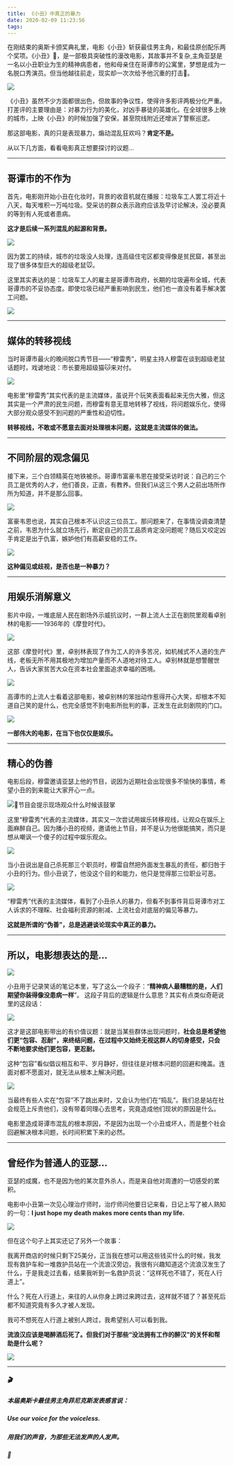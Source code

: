 ```yaml
---
title: 《小丑》中真正的暴力
date: 2020-02-09 11:23:56
tags:
---
```


在刚结束的奥斯卡颁奖典礼里，电影《小丑》斩获最佳男主角，和最佳原创配乐两个奖项。《小丑》🤡，是一部极具突破性的漫改电影，其故事并不复杂,主角亚瑟是一名以小丑职业为生的精神病患者，他和母亲住在哥谭市的公寓里，梦想是成为一名脱口秀演员。但当他越往前走，现实却一次次给予他沉重的打击👊。

![](https://mmbiz.qpic.cn/mmbiz_jpg/jMjs8tVWrIRg34KoySVMbClLJJ0mpP2tUPibSXYNWxL3rdxcbWFcDjNLucqU84JlpLVCQ2WWyg0xUPjrvudvOMQ/0?wx_fmt=jpeg)

《小丑》虽然不少方面都很出色，但故事的争议性，使得许多影评两极分化严重。打差评的主要理由是：对暴力行为的美化，对凶手暴徒的英雄化。在全球很多上映的城市，上映《小丑》的时候加强了安保，甚至院线附近还增派了警察巡逻。

那这部电影，真的只是表现暴力，煽动混乱狂欢吗？**肯定不是。**

从以下几方面，看看电影真正想要探讨的议题…

---- 

## 哥谭市的不作为

首先，电影刚开始小丑在化妆时，背景的收音机就在播报：垃圾车工人罢工将近十八天，每天堆积一万吨垃圾。受采访的群众表示政府应该及早讨论解决，没必要真的等到有人死或者患病。

**这才是后续一系列混乱的起源和背景。**

![](https://mmbiz.qpic.cn/mmbiz_png/jMjs8tVWrIRg34KoySVMbClLJJ0mpP2tNqdzRLckAa4kDQVLSaIn1VZMwZZsG9icfJWCiaBHWJyEY40TxBm7QP6A/0?wx_fmt=png)

因为罢工的持续，城市的垃圾没人处理，连高级住宅区都变得像是贫民窟，甚至出现了很多体型巨大的超级老鼠🐭。

这里其实表达的是：垃圾车工人的雇主是哥谭市政府，长期的垃圾遍布全城，代表哥谭市的不妥协态度。即使垃圾已经严重影响到民生，他们也一直没有着手解决罢工问题。

![](https://mmbiz.qpic.cn/mmbiz_png/jMjs8tVWrIRg34KoySVMbClLJJ0mpP2tribnw8ru3ibFM5jVQM3yeCSPCjOg3eiaEat44LIel8Oibqxm9fT6IuxLhw/0?wx_fmt=png)

---- 

## 媒体的转移视线

当时哥谭市最火的晚间脱口秀节目——“穆雷秀”，明星主持人穆雷在谈到超级老鼠话题时，戏谑地说：市长要用超级猫🐱来对付。

![](https://mmbiz.qpic.cn/mmbiz_png/jMjs8tVWrIRg34KoySVMbClLJJ0mpP2t7DORUSX4vrFnOYxTK1kSAdSIeRtWqn32fJyRseH2muUTsQ6iaotGAPA/0?wx_fmt=png)

电影里“穆雷秀”其实代表的是主流媒体，虽说开个玩笑表面看起来无伤大雅，但这其实是一个严肃的民生问题，而穆雷有意无意地转移了视线，将问题娱乐化，使得大部分观众感受不到问题的严重性和迫切性。

**转移视线，不敢或不愿意去面对处理根本问题，这就是主流媒体的做法。**

---- 

## 不同阶层的观念偏见

接下来，三个白领精英在地铁被杀。哥谭市富豪韦恩在接受采访时说：自己的三个员工是优秀的人才，他们善良，正直，有教养。但我们从这三个男人之前出场所作所为知道，并不是那么回事。

![](https://mmbiz.qpic.cn/mmbiz_jpg/jMjs8tVWrIRg34KoySVMbClLJJ0mpP2tHyx7jM5gNsOGBkjsMDz2M6hGYHvDgSel6bN1q1gOHokObibbhyMgLQA/0?wx_fmt=jpeg)

富豪韦恩也说，其实自己根本不认识这三位员工。那问题来了，在事情没调查清楚之前，韦恩为什么就立场先行，断定自己的员工品质肯定没问题呢？随后又咬定凶手肯定是出于仇富，嫉妒他们有高薪安稳的工作。

![](https://mmbiz.qpic.cn/mmbiz_png/jMjs8tVWrIRg34KoySVMbClLJJ0mpP2tT92SFAtOZ5xtMZMDvQGUD5I6Uw9yHUIQko0tcnCMRcSDH8BSSzYklg/0?wx_fmt=png)

**这种偏见或歧视，是否也是一种暴力？**

---- 

## 用娱乐消解意义

影片中段，一堆底层人民在剧场外示威抗议时，一群上流人士正在剧院里观看卓别林的电影——1936年的《摩登时代》。

![](https://mmbiz.qpic.cn/mmbiz_png/jMjs8tVWrIRg34KoySVMbClLJJ0mpP2tCOibyuGuJicYHTPiaWEcK7icSXdo8WArGxby5CxibibCmCGoGia0g3DcmuqYQ/0?wx_fmt=png)

这部《摩登时代》里，卓别林表现了作为工人的许多苦况，如机械式不人道的生产线，老板无所不用其极地为增加产量而不人道地对待工人。卓别林就是想警醒世人，告诉大家贫苦大众在资本社会里面追求幸福的困境。

![](https://mmbiz.qpic.cn/mmbiz_gif/jMjs8tVWrIRg34KoySVMbClLJJ0mpP2trGZ3DvWsKP6k8cXcCHdmQRrBribCBGLiauMkubp6f60oU71wgt0BFS8w/0?wx_fmt=gif)

高谭市的上流人士看着这部电影，被卓别林的笨拙动作惹得开心大笑，却根本不知道自己笑的是什么，也完全感觉不到电影所批判的事，正发生在此刻剧院的门口。

![](https://mmbiz.qpic.cn/mmbiz_gif/jMjs8tVWrIRg34KoySVMbClLJJ0mpP2tB4EolX0AQlM2rqtW3Kb97Tia8uM0Buc4p2zdFeZwwqlf9QGBETVn88w/0?wx_fmt=gif)

**一部伟大的电影，在当下也仅仅是娱乐。**

---- 

## 精心的伪善

电影后段，穆雷邀请亚瑟上他的节目，说因为近期社会出现很多不愉快的事情，希望小丑的到来能让大家开心一点。

![👏节目会提示现场观众什么时候该鼓掌](https://mmbiz.qpic.cn/mmbiz_png/jMjs8tVWrIRg34KoySVMbClLJJ0mpP2tYgicrd9v9iaTwtfYVIvoM1upibKF3vlabJg3CbwpwKCWXGaaaDRD56ZOg/0?wx_fmt=png)

这里“穆雷秀”代表的主流媒体，其实又一次尝试用娱乐转移视线，让观众在娱乐上面麻醉自己。因为播小丑的视频，邀请他上节目，并不是认为他很能搞笑，而只是想从嘲讽一个傻子的过程中娱乐观众。

![](https://mmbiz.qpic.cn/mmbiz_png/jMjs8tVWrIRg34KoySVMbClLJJ0mpP2tjPOX7OWGC1CuuKEkRtx8Kgnn04Rzy7fkfwfeP3y1r2TBbS3b3doMpA/0?wx_fmt=png)

当小丑说出是自己杀死那三个职员时，穆雷自然把外面发生暴乱的责任，都归咎于小丑的行为。但小丑说了，他没这个目的和能力，他只是觉得那三位职业可恶。

![](https://mmbiz.qpic.cn/mmbiz_png/jMjs8tVWrIRg34KoySVMbClLJJ0mpP2tVibgD1KicZb3zlg0WtDqKk4utYJzKCzBv9sbxmDgW8Hd2xaWPGGriaJ9Q/0?wx_fmt=png)

“穆雷秀”代表的主流媒体，看到了小丑杀人的暴力，但看不到事件背后哥谭市对工人诉求的不理睬、社会福利资源的削减、上流社会对底层的偏见等暴力。

**这就是所谓的“伪善”，总是逃避谈论现实中真正的暴力。**

---- 

## 所以，电影想表达的是…

![](https://mmbiz.qpic.cn/mmbiz_png/jMjs8tVWrIRg34KoySVMbClLJJ0mpP2ttTzzVwdoaTI1ocK1Z8b0KX4CPutT8OKickWRQ1U72c8ib75LtgZ0CpgA/0?wx_fmt=png)

小丑用于记录笑话的笔记本里，写了这么一个段子：“**精神病人最糟糕的是，人们期望你装得像没患病一样**”。
这段子背后的逻辑是什么意思？其实有点类似奇葩说里的这段话：

![](https://mmbiz.qpic.cn/mmbiz_png/jMjs8tVWrIRg34KoySVMbClLJJ0mpP2tqyRs9MRAQCo2qRS18WARjQ8NA0kcyxISqk18nPHzeKTa8ib2WjJCMCg/0?wx_fmt=png)

这才是这部电影带出的有价值议题：就是当某些群体出现问题时，**社会总是希望他们更“包容、忍耐”，来终结问题，在过程中又始终无视这群人的切身感受，只会不断地要求他们更包容，更忍耐。**

这种“包容”看似倡议相互和平、岁月静好，但往往是对根本问题的回避和掩盖。连面对都不愿面对，就无法从根本上解决问题。

![](https://mmbiz.qpic.cn/mmbiz_jpg/jMjs8tVWrIRg34KoySVMbClLJJ0mpP2tXzo7IzHwg2LlHHjHEgmbia5cZcR8ID5J2j9HwTqAh0bx8euVW0jOBPA/0?wx_fmt=jpeg)

当最终有些人实在“包容”不了跳出来时，又会认为他们在“捣乱”。我们总是站在社会规范上斥责他们，没有带着同理心去思考，究竟造成他们现状的原因是什么。

电影里造成哥谭市混乱的根本原因，不是因为出现一个小丑或坏人，而是整个社会回避解决根本问题，长时间积累下来的必然。

---- 
## 曾经作为普通人的亚瑟…

亚瑟的成魔，也不是因为他的某次意外杀人，而是来自他对周遭的一切感受的累积。

电影中小丑第一次见心理治疗师时，治疗师问他要日记来看，日记上写了被人熟知的一句：**I just hope my death makes more cents than my life.**

![](https://mmbiz.qpic.cn/mmbiz_png/jMjs8tVWrIRg34KoySVMbClLJJ0mpP2t8PUb26ibVmbFzSV1Iv9KPd3kxFaKF3dMqvF4bUq5CFQfxvicyuicgQMoQ/0?wx_fmt=png)

但在这个句子上其实还记了另外一个故事：

我离开商店的时候只剩下25美分，正当我在想可以用这些钱买什么的时候，我发现有救护车和一堆救护员站在一个流浪汉旁边，我很有兴趣知道这个流浪汉发生了什么，于是我走过去看，结果我听到一名救护员说：“这样死也不错了，死在人行道上”。

什么？死在人行道上，来往的人从你身上跨过来跨过去，这样就不错了？甚至死后都不知道究竟有多久才被人发现。

我可不想死在人行道上被别人跨过，我希望别人可以看到我。

**流浪汉应该是喝醉酒后死了。但我们对于那些“没法拥有工作的醉汉”的关怀和帮助是什么呢？**

![](https://mmbiz.qpic.cn/mmbiz_jpg/jMjs8tVWrIRg34KoySVMbClLJJ0mpP2tRuN54NyHT8fQvPJDrRbfrrRvXQKicPHt4y4pfdF8KtCjRfDVZib0RhJQ/0?wx_fmt=jpeg)

---- 

##### 🎬
##### 本届奥斯卡最佳男主角菲尼克斯发表感言说：
##### **Use our voice for the voiceless.**
##### **用我们的声音，为那些无法发声的人发声。**
##### 🤡




